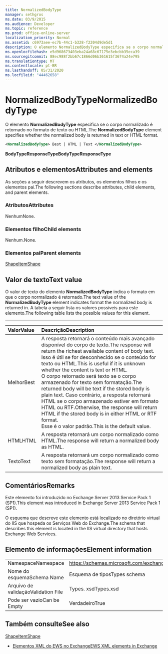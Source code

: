 ```yaml
---
title: NormalizedBodyType
manager: sethgros
ms.date: 03/9/2015
ms.audience: Developer
ms.topic: reference
ms.prod: office-online-server
localization_priority: Normal
ms.assetid: c6973aee-ec7b-44c1-b328-f2204d9de5d1
description: O elemento NormalizedBodyType especifica se o corpo normalizado é retornado no formato de texto ou HTML.
ms.openlocfilehash: e5d968673403eba24a68c67175e3ebcbb35eca39
ms.sourcegitcommit: 88ec988f2bb67c1866d06b361615f3674a24e795
ms.translationtype: MT
ms.contentlocale: pt-BR
ms.lasthandoff: 05/31/2020
ms.locfileid: "44462658"
---
```

# <a name="normalizedbodytype"></a><span data-ttu-id="1081c-103">NormalizedBodyType</span><span class="sxs-lookup"><span data-stu-id="1081c-103">NormalizedBodyType</span></span>

<span data-ttu-id="1081c-104">O elemento **NormalizedBodyType** especifica se o corpo normalizado é retornado no formato de texto ou HTML.</span><span class="sxs-lookup"><span data-stu-id="1081c-104">The **NormalizedBodyType** element specifies whether the normalized body is returned in text or HTML format.</span></span> 
  
```XML
<NormalizedBodyType> Best | HTML | Text </NormalizedBodyType>
```

 <span data-ttu-id="1081c-105">**BodyTypeResponseType**</span><span class="sxs-lookup"><span data-stu-id="1081c-105">**BodyTypeResponseType**</span></span>
## <a name="attributes-and-elements"></a><span data-ttu-id="1081c-106">Atributos e elementos</span><span class="sxs-lookup"><span data-stu-id="1081c-106">Attributes and elements</span></span>

<span data-ttu-id="1081c-107">As seções a seguir descrevem os atributos, os elementos filhos e os elementos pai.</span><span class="sxs-lookup"><span data-stu-id="1081c-107">The following sections describe attributes, child elements, and parent elements.</span></span>
  
### <a name="attributes"></a><span data-ttu-id="1081c-108">Atributos</span><span class="sxs-lookup"><span data-stu-id="1081c-108">Attributes</span></span>

<span data-ttu-id="1081c-109">Nenhum</span><span class="sxs-lookup"><span data-stu-id="1081c-109">None.</span></span>
  
### <a name="child-elements"></a><span data-ttu-id="1081c-110">Elementos filho</span><span class="sxs-lookup"><span data-stu-id="1081c-110">Child elements</span></span>

<span data-ttu-id="1081c-111">Nenhum.</span><span class="sxs-lookup"><span data-stu-id="1081c-111">None.</span></span>
  
### <a name="parent-elements"></a><span data-ttu-id="1081c-112">Elementos pai</span><span class="sxs-lookup"><span data-stu-id="1081c-112">Parent elements</span></span>

[<span data-ttu-id="1081c-113">Shape</span><span class="sxs-lookup"><span data-stu-id="1081c-113">ItemShape</span></span>](itemshape.md)
  
## <a name="text-value"></a><span data-ttu-id="1081c-114">Valor de texto</span><span class="sxs-lookup"><span data-stu-id="1081c-114">Text value</span></span>

<span data-ttu-id="1081c-115">O valor de texto do elemento **NormalizedBodyType** indica o formato em que o corpo normalizado é retornado.</span><span class="sxs-lookup"><span data-stu-id="1081c-115">The text value of the **NormalizedBodyType** element indicates format the normalized body is returned in.</span></span> <span data-ttu-id="1081c-116">A tabela a seguir lista os valores possíveis para este elemento.</span><span class="sxs-lookup"><span data-stu-id="1081c-116">The following table lists the possible values for this element.</span></span> 
  
****

|<span data-ttu-id="1081c-117">**Valor**</span><span class="sxs-lookup"><span data-stu-id="1081c-117">**Value**</span></span>|<span data-ttu-id="1081c-118">**Descrição**</span><span class="sxs-lookup"><span data-stu-id="1081c-118">**Description**</span></span>|
|:-----|:-----|
|<span data-ttu-id="1081c-119">Melhor</span><span class="sxs-lookup"><span data-stu-id="1081c-119">Best</span></span>  <br/> |<span data-ttu-id="1081c-120">A resposta retornará o conteúdo mais avançado disponível do corpo de texto.</span><span class="sxs-lookup"><span data-stu-id="1081c-120">The response will return the richest available content of body text.</span></span> <span data-ttu-id="1081c-121">Isso é útil se for desconhecido se o conteúdo for texto ou HTML.</span><span class="sxs-lookup"><span data-stu-id="1081c-121">This is useful if it is unknown whether the content is text or HTML.</span></span>  <br/> <span data-ttu-id="1081c-122">O corpo retornado será texto se o corpo armazenado for texto sem formatação.</span><span class="sxs-lookup"><span data-stu-id="1081c-122">The returned body will be text if the stored body is plain text.</span></span> <span data-ttu-id="1081c-123">Caso contrário, a resposta retornará HTML se o corpo armazenado estiver em formato HTML ou RTF.</span><span class="sxs-lookup"><span data-stu-id="1081c-123">Otherwise, the response will return HTML if the stored body is in either HTML or RTF format.</span></span>  <br/> <span data-ttu-id="1081c-124">Esse é o valor padrão.</span><span class="sxs-lookup"><span data-stu-id="1081c-124">This is the default value.</span></span>  <br/> |
|<span data-ttu-id="1081c-125">HTML</span><span class="sxs-lookup"><span data-stu-id="1081c-125">HTML</span></span>  <br/> |<span data-ttu-id="1081c-126">A resposta retornará um corpo normalizado como HTML.</span><span class="sxs-lookup"><span data-stu-id="1081c-126">The response will return a normalized body as HTML.</span></span>  <br/> |
|<span data-ttu-id="1081c-127">Texto</span><span class="sxs-lookup"><span data-stu-id="1081c-127">Text</span></span>  <br/> |<span data-ttu-id="1081c-128">A resposta retornará um corpo normalizado como texto sem formatação.</span><span class="sxs-lookup"><span data-stu-id="1081c-128">The response will return a normalized body as plain text.</span></span>  <br/> |
   
## <a name="remarks"></a><span data-ttu-id="1081c-129">Comentários</span><span class="sxs-lookup"><span data-stu-id="1081c-129">Remarks</span></span>

<span data-ttu-id="1081c-130">Este elemento foi introduzido no Exchange Server 2013 Service Pack 1 (SP1).</span><span class="sxs-lookup"><span data-stu-id="1081c-130">This element was introduced in Exchange Server 2013 Service Pack 1 (SP1).</span></span>
  
<span data-ttu-id="1081c-131">O esquema que descreve este elemento está localizado no diretório virtual do IIS que hospeda os Serviços Web do Exchange.</span><span class="sxs-lookup"><span data-stu-id="1081c-131">The schema that describes this element is located in the IIS virtual directory that hosts Exchange Web Services.</span></span>
  
## <a name="element-information"></a><span data-ttu-id="1081c-132">Elemento de informações</span><span class="sxs-lookup"><span data-stu-id="1081c-132">Element information</span></span>

|||
|:-----|:-----|
|<span data-ttu-id="1081c-133">Namespace</span><span class="sxs-lookup"><span data-stu-id="1081c-133">Namespace</span></span>  <br/> |https://schemas.microsoft.com/exchange/services/2006/types  <br/> |
|<span data-ttu-id="1081c-134">Nome do esquema</span><span class="sxs-lookup"><span data-stu-id="1081c-134">Schema Name</span></span>  <br/> |<span data-ttu-id="1081c-135">Esquema de tipos</span><span class="sxs-lookup"><span data-stu-id="1081c-135">Types schema</span></span>  <br/> |
|<span data-ttu-id="1081c-136">Arquivo de validação</span><span class="sxs-lookup"><span data-stu-id="1081c-136">Validation File</span></span>  <br/> |<span data-ttu-id="1081c-137">Types. xsd</span><span class="sxs-lookup"><span data-stu-id="1081c-137">Types.xsd</span></span>  <br/> |
|<span data-ttu-id="1081c-138">Pode ser vazio</span><span class="sxs-lookup"><span data-stu-id="1081c-138">Can be Empty</span></span>  <br/> |<span data-ttu-id="1081c-139">Verdadeiro</span><span class="sxs-lookup"><span data-stu-id="1081c-139">True</span></span>  <br/> |
   
## <a name="see-also"></a><span data-ttu-id="1081c-140">Também consulte</span><span class="sxs-lookup"><span data-stu-id="1081c-140">See also</span></span>



[<span data-ttu-id="1081c-141">Shape</span><span class="sxs-lookup"><span data-stu-id="1081c-141">ItemShape</span></span>](itemshape.md)


- [<span data-ttu-id="1081c-142">Elementos XML do EWS no Exchange</span><span class="sxs-lookup"><span data-stu-id="1081c-142">EWS XML elements in Exchange</span></span>](ews-xml-elements-in-exchange.md)

